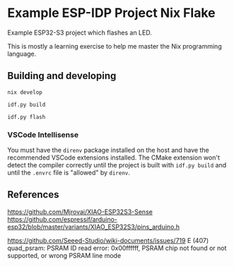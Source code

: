 # Example ESP-IDP Project Nix Flake

Example ESP32-S3 project which flashes an LED.

This is mostly a learning exercise to help me master the Nix programming language.

## Building and developing

    nix develop

    idf.py build

    idf.py flash

### VSCode Intellisense

You must have the `direnv` package installed on the host and have the recommended VSCode extensions installed. The CMake extension won't detect the compiler correctly until the project is built with `idf.py build` and until the `.envrc` file is "allowed" by `direnv`.

## References

https://github.com/Mjrovai/XIAO-ESP32S3-Sense
https://github.com/espressif/arduino-esp32/blob/master/variants/XIAO_ESP32S3/pins_arduino.h

https://github.com/Seeed-Studio/wiki-documents/issues/719
E (407) quad_psram: PSRAM ID read error: 0x00ffffff, PSRAM chip not found or not supported, or wrong PSRAM line mode
